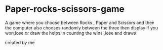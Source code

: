# Paper-rocks-scissors-game

A game where you choose between Rocks , Paper and Scissors and then the computer also chooses randomly between the three then display if you won,lose or draw the helps in counting the wins ,lose and draws

created by me
